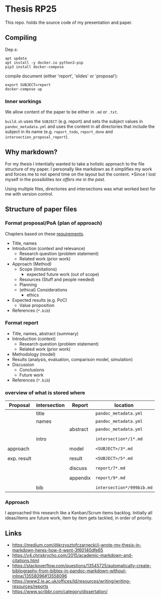 # Thesis RP25

This repo. holds the source code of my presentation and paper.

## Compiling

Dep.s:
```
apt update
apt install -y docker.io python3-pip
pip3 install docker-compose
```

compile document (either 'report', 'slides' or 'proposal'):
```
export SUBJECT=report
docker-compose up
```

### Inner workings

We allow content of the paper to be either in `.md` or `.txt`.
<!--
This allows us to write ASCII art diagrams in `.txt` files,
which open in browser and we can include in our presentation.
-->

`build.sh` uses the `SUBJECT` (e.g. report)
and sets the subject values in `pandoc_metadata.yml`
and uses the content in all directories that include the subject in its name
(e.g. `report_todo`, `report_done` and `intersection_proposal_report`).

## Why markdown?

For my thesis I intentially wanted to take a
holistic approach to the file structure of my paper.
I personally like markdown as it simplifies my work
and forces me to not spend time on the layout but the content.
*Since I lost myself in the possibilites *tex offers me in the past.*

Using multiple files, directories and intersections was what worked best
for me with version control.

## Structure of paper files

### Format proposal/PoA (plan of approach)

Chapters based on these
[requirements](https://rp.delaat.net/process.html#Project_Proposal).

- Title, names
- Introduction (context and relevance)
  - Research question (problem statement)
  - Related work (prior work)
- Approach (Method)
  - Scope (limitations)
    - expected future work (out of scope)
  - Resources (Stuff and people needed)
  - Planning
  - (ethical) Considerations
    - ethics
- Expected results (e.g. PoC)
  - Value proposition 
- References (`*.bib`)

### Format report

- Title, names, abstract (summary)
- Introduction (context)
  - Research question (problem statement)
  - Related work (prior work)
- Methodology (model)
- Results (analysis, evaluation, comparison model, simulation)
- Discussion
  - Conclusions
  - Future work
- References (`*.bib`)

### overview of what is stored where

| Proposal | intersection | Report | location |
| --- | --- | --- | --- |
| | title | | `pandoc_metadata.yml` |
| | names | | `pandoc_metadata.yml` |
| | | abstract | `pandoc_metadata.yml` |
| | | | |
| | intro | | `intersection*/1*.md` |
| | | | |
| approach | | model | `<SUBJECT>/3*.md` |
| | | | |
| exp. result | | result | `<SUBJECT>/5*.md` |
| | | | |
| | | discuss | `report/7*.md` |
| | | | |
| | | appendix | `report/9*.md` |
| | | | |
| | bib | | `intersection*/999bib.md` |

### Approach

I approached this research like a Kanban/Scrum items backlog.
Initially all ideas/items are future work,
item by item gets tackled,
in order of priority.
<!--
Scope small; under promise, over deliver.
-->

## Links

- https://medium.com/@krzysztofczarnecki/i-wrote-my-thesis-in-markdown-heres-how-it-went-3f60140dfe65
- https://v4.chriskrycho.com/2015/academic-markdown-and-citations.html
- https://stackoverflow.com/questions/13545725/automatically-create-bibliography-from-bibtex-in-pandoc-markdown-without-inline/13558096#13558096
- https://www2.le.ac.uk/offices/ld/resources/writing/writing-resources/reports
- https://www.scribbr.com/category/dissertation/



